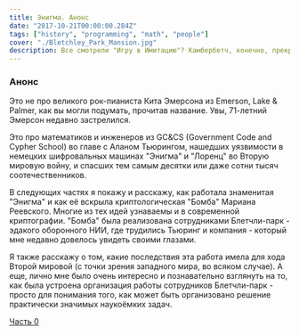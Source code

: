 ```yaml
---
title: Энигма. Анонс
date: "2017-10-21T00:00:00.284Z"
tags: ["history", "programming", "math", "people"]
cover: "./Bletchley_Park_Mansion.jpg"
description: Все смотрели "Игру в Имитацию"? Камбербетч, конечно, прекрасен, а в жизни, конечно, всё было не так. Этот пост про математиков и инженеров из GC&CS (Government Code and Cypher School) во главе с Аланом Тьюрингом, нашедших уязвимости в немецких шифровальных машинах \"Энигма\" и \"Лоренц\" во Вторую мировую войну, и спасших тем самым десятки или даже сотни тысяч соотечественников.
---
```


<!-- -->
<div>
  <h3>Анонс</h3>
  <p>
    Это не про великого рок-пианиста Кита Эмерсона из Emerson, Lake & Palmer, как вы могли подумать, прочитав название. Увы, 71-летний Эмерсон недавно застрелился.
  </p>
  <p>
    Это про математиков и инженеров из GC&CS (Government Code and Cypher School) во главе с Аланом Тьюрингом, нашедших уязвимости в немецких шифровальных машинах "Энигма" и "Лоренц" во Вторую мировую войну, и спасших тем самым десятки или даже сотни тысяч соотечественников.
  </p>
  <p>
    В следующих частях я покажу и расскажу, как работала знаменитая "Энигма" и как её вскрыла криптологическая "Бомба" Мариана Реевского. Многие из тех идей узнаваемы и в современной криптографии. "Бомба" была реализована сотрудниками Блетчли-парк - эдакого оборонного НИИ, где трудились Тьюринг и компания - который мне недавно довелось увидеть своими глазами.
  </p>
  <p>
    Я также расскажу о том, какие последствия эта работа имела для хода Второй мировой (с точки зрения западного мира, во всяком случае). А еще, лично мне было очень интересно и познавательно взглянуть на то, как была устроена организация работы сотрудников Блетчли-парк - просто для понимания того, как может быть организовано решение практически значимых наукоёмких задач.
  </p>
  <a href="/blog/2017-10-25-1">Часть 0</a>
</div>